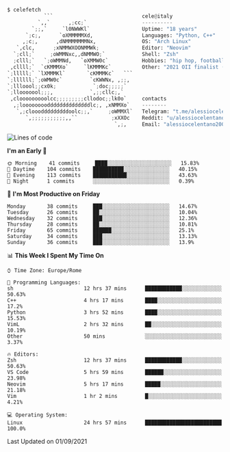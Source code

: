 ```python
$ celefetch
            ```                             cele@italy
          `,,`      ,;cc;`                  ----------
        `;;,`     `l0NWWKl`                 Uptime: "18 years"
      `;c;,      `oXMMMMMXd,                Languages: "Python, C++"
     ,;c;,      ,dNMMMMMMMNx,               OS: "Arch Linux"
   `,clc,      ;xNMMWXOONMMWk;              Editor: "Neovim"
  `;cll;`     ;oWMMNxc,,dNMMWO;`            Shell: "Zsh"
  ;clll;`   `;oWMMNd,   `oXMMW0c`           Hobbies: "hip hop, football, gaming"
 ,cllll;`  `cKMMMXo`     `lKMMMKc`          Other: "2021 OII finalist (Olimpiadi Italiane di Informatica)"
`;lllll;` `lXMMMKl`       `cKMMMKc`   ```   
`;llllll;`;oWMW0c`         `cKWWNx, ,;;,    
`;llloool;;cx0k;            `;doc;;;;;`     
`;llooooool;;;,            `,;;cllc;,`      
 ,clooooooooolcc;;;;;;;;;cllodoc;;lk0o`     contacts
  ,;looooooooddddddddddddddlc;, ,xNMMXo`    --------
   `,;clooodddddddddoolc;;,`     ;oWMMXl`   Telegram: "t.me/alessiocelentano"
      `,;;;;;;;;;;;,,``           ;xXXOc    Reddit: "u/alessiocelentano"
                                   `,;,     Email: "alessiocelentano2003@gmail.com"
```                                 
<!--START_SECTION:waka-->
![Lines of code](https://img.shields.io/badge/From%20Hello%20World%20I%27ve%20Written-1.5%20million%20lines%20of%20code-blue)

**I'm an Early 🐤** 

```text
🌞 Morning    41 commits     ████░░░░░░░░░░░░░░░░░░░░░   15.83% 
🌆 Daytime    104 commits    ██████████░░░░░░░░░░░░░░░   40.15% 
🌃 Evening    113 commits    ███████████░░░░░░░░░░░░░░   43.63% 
🌙 Night      1 commits      ░░░░░░░░░░░░░░░░░░░░░░░░░   0.39%

```
📅 **I'm Most Productive on Friday** 

```text
Monday       38 commits     ███░░░░░░░░░░░░░░░░░░░░░░   14.67% 
Tuesday      26 commits     ██░░░░░░░░░░░░░░░░░░░░░░░   10.04% 
Wednesday    32 commits     ███░░░░░░░░░░░░░░░░░░░░░░   12.36% 
Thursday     28 commits     ██░░░░░░░░░░░░░░░░░░░░░░░   10.81% 
Friday       65 commits     ██████░░░░░░░░░░░░░░░░░░░   25.1% 
Saturday     34 commits     ███░░░░░░░░░░░░░░░░░░░░░░   13.13% 
Sunday       36 commits     ███░░░░░░░░░░░░░░░░░░░░░░   13.9%

```


📊 **This Week I Spent My Time On** 

```text
⌚︎ Time Zone: Europe/Rome

💬 Programming Languages: 
sh                       12 hrs 37 mins      ████████████░░░░░░░░░░░░░   50.63% 
C++                      4 hrs 17 mins       ████░░░░░░░░░░░░░░░░░░░░░   17.2% 
Python                   3 hrs 52 mins       ████░░░░░░░░░░░░░░░░░░░░░   15.53% 
VimL                     2 hrs 32 mins       ██░░░░░░░░░░░░░░░░░░░░░░░   10.19% 
Other                    50 mins             ░░░░░░░░░░░░░░░░░░░░░░░░░   3.37%

🔥 Editors: 
Zsh                      12 hrs 37 mins      ████████████░░░░░░░░░░░░░   50.63% 
VS Code                  5 hrs 59 mins       ██████░░░░░░░░░░░░░░░░░░░   23.98% 
Neovim                   5 hrs 17 mins       █████░░░░░░░░░░░░░░░░░░░░   21.18% 
Vim                      1 hr 2 mins         █░░░░░░░░░░░░░░░░░░░░░░░░   4.21%

💻 Operating System: 
Linux                    24 hrs 57 mins      █████████████████████████   100.0%

```


 Last Updated on 01/09/2021
<!--END_SECTION:waka-->
